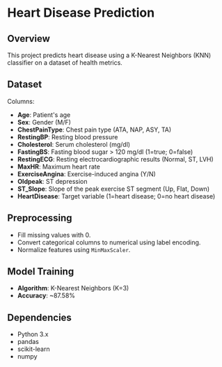 # Heart Disease Prediction

## Overview

This project predicts heart disease using a K-Nearest Neighbors (KNN) classifier on a dataset of health metrics.

## Dataset

Columns:
- **Age**: Patient's age
- **Sex**: Gender (M/F)
- **ChestPainType**: Chest pain type (ATA, NAP, ASY, TA)
- **RestingBP**: Resting blood pressure
- **Cholesterol**: Serum cholesterol (mg/dl)
- **FastingBS**: Fasting blood sugar > 120 mg/dl (1=true; 0=false)
- **RestingECG**: Resting electrocardiographic results (Normal, ST, LVH)
- **MaxHR**: Maximum heart rate
- **ExerciseAngina**: Exercise-induced angina (Y/N)
- **Oldpeak**: ST depression
- **ST_Slope**: Slope of the peak exercise ST segment (Up, Flat, Down)
- **HeartDisease**: Target variable (1=heart disease; 0=no heart disease)

## Preprocessing

- Fill missing values with 0.
- Convert categorical columns to numerical using label encoding.
- Normalize features using `MinMaxScaler`.

## Model Training

- **Algorithm**: K-Nearest Neighbors (K=3)
- **Accuracy**: ~87.58%

## Dependencies

- Python 3.x
- pandas
- scikit-learn
- numpy
